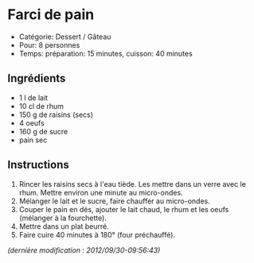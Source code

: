 # Farci de pain

* Catégorie: Dessert / Gâteau
* Pour: 8 personnes
* Temps: préparation: 15 minutes, cuisson: 40 minutes

## Ingrédients
* 1 l de lait
* 10 cl de rhum
* 150 g de raisins (secs)
* 4 oeufs
* 160 g de sucre
* pain sec

## Instructions
1. Rincer les raisins secs à l'eau tiède. Les mettre dans un verre avec le rhum. Mettre environ une minute au micro-ondes.
1. Mélanger le lait et le sucre, faire chauffer au micro-ondes.
1. Couper le pain en dés, ajouter le lait chaud, le rhum et les oeufs (mélanger à la fourchette).
1. Mettre dans un plat beurré.
1. Faire cuire 40 minutes à 180° (four préchauffé).

_(dernière modification : 2012/09/30-09:56:43)_
